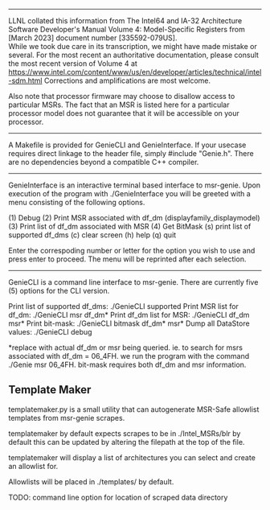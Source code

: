 ************************************************************************************************
LLNL collated this information from The Intel64 and IA-32 Architecture Software Developer's 
Manual Volume 4:  Model-Specific Registers from [March 2023] document number [335592-079US].  
While we took due care in its transcription, we might have made mistake or several. For the 
most recent an authoritative documentation, please consult the most recent version of
Volume 4 at https://www.intel.com/content/www/us/en/developer/articles/technical/intel-sdm.html
Corrections and amplifications are most welcome.

Also note that processor firmware may choose to disallow access to particular MSRs.  The fact
that an MSR is listed here for a particular processor model does not guarantee that it will be
accessible on your processor.
************************************************************************************************

A Makefile is provided for GenieCLI and GenieInterface. If your usecase requires direct linkage 
to the header file, simply #include "Genie.h". There are no dependencies beyond a compatible C++ 
compiler.

************************************************************************************************
GenieInterface is an interactive terminal based interface to msr-genie. Upon execution of the 
program with ./GenieInterface you will be greeted with a menu consisting of the following 
options.

(1) Debug
(2) Print MSR associated with df_dm (displayfamily_displaymodel)
(3) Print list of df_dm associated with MSR
(4) Get BitMask
(s) print list of supported df_dms
(c) clear screen
(h) help
(q) quit

Enter the correspoding number or letter for the option you wish to use and press enter to proceed.
The menu will be reprinted after each selection.

***********************************************************************************************

GenieCLI is a command line interface to msr-genie. There are currently five (5) options for the 
CLI version.

Print list of supported df_dms: ./GenieCLI supported
Print MSR list for df_dm: ./GenieCLI msr df_dm*
Print df_dm list for MSR: ./GenieCLI df_dm msr*
Print bit-mask: ./GenieCLI bitmask df_dm* msr*
Dump all DataStore values: ./GenieCLI debug

*replace with actual df_dm or msr being queried. ie. to search for msrs associated with 
df_dm = 06_4FH. we run the program with the command ./Genie msr 06_4FH. bit-mask requires both
df_dm and msr information.


## Template Maker

templatemaker.py is a small utility that can autogenerate MSR-Safe allowlist
templates from msr-genie scrapes. 

templatemaker by default expects scrapes to be in ./Intel_MSRs/blr by default
this can be updated by altering the filepath at the top of the file.

templatemaker will display a list of architectures you can select and create an
allowlist for.

Allowlists will be placed in ./templates/ by default.

TODO: command line option for location of scraped data directory
